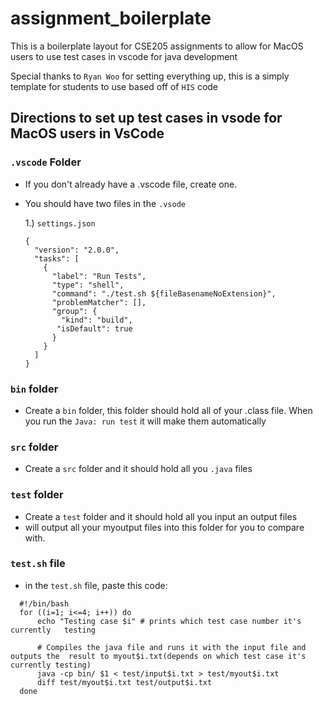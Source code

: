 # assignment_boilerplate

This is a boilerplate layout for CSE205 assignments to allow for MacOS users to use test cases in vscode for java development

Special thanks to `Ryan Woo` for setting everything up, this is a simply template for students to use based off of `HIS` code

## Directions to set up test cases in vsode for MacOS users in VsCode

### `.vscode` Folder

- If you don't already have a .vscode file, create one.
- You should have two files in the `.vsode`

  1.) `settings.json`

  ```
  {
    "version": "2.0.0",
    "tasks": [
      {
        "label": "Run Tests",
        "type": "shell",
        "command": "./test.sh ${fileBasenameNoExtension}",
        "problemMatcher": [],
        "group": {
          "kind": "build",
         "isDefault": true
        }
      }
    ]
  }
  ```

### `bin` folder

- Create a `bin` folder, this folder should hold all of your .class file. When you run the `Java: run test` it will make them automatically

### `src` folder

- Create a `src` folder and it should hold all you `.java` files

### `test` folder

- Create a `test` folder and it should hold all you input an output files
- will output all your myoutput files into this folder for you to compare with.

### `test.sh` file

- in the `test.sh` file, paste this code:

```json:
  #!/bin/bash
  for ((i=1; i<=4; i++)) do
      echo "Testing case $i" # prints which test case number it's currently   testing

      # Compiles the java file and runs it with the input file and outputs the  result to myout$i.txt(depends on which test case it's currently testing)
      java -cp bin/ $1 < test/input$i.txt > test/myout$i.txt
      diff test/myout$i.txt test/output$i.txt
  done
```
